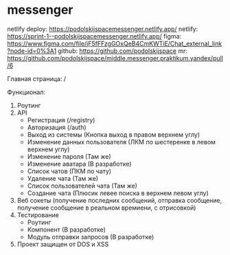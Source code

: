 # messenger

netlify deploy: https://podolskijspacemessenger.netlify.app/
netlify: https://sprint-1--podolskijspacemessenger.netlify.app/
figma: https://www.figma.com/file/jF5fFFzgGOxQeB4CmKWTiE/Chat_external_link?node-id=0%3A1
github: https://github.com/podolskijspace
mr: https://github.com/podolskijspace/middle.messenger.praktikum.yandex/pull/6

Главная страница: /

Функционал:
1. Роутинг
2. API
    - Регистрация (/registry)
    - Авторизация (/auth)
    - Выход из системы (Кнопка выход в правом верхнем углу)
    - Изменение данных пользователя (ЛКМ по шестеренке в левом верхнем углу)
    - Изменение пароля (Там же)
    - Изменение аватара (В разработке)
    - Список чатов (ПКМ по чату)
    - Удаление чата (Там же)
    - Список пользователей чата (Там же)
    - Создание чата (Плюсик левее поиска в верхнем левом углу)
3. Веб сокеты (получение последних сообщений, отправка сообщение, получение сообщение в реальном времиени, с отрисовкой)
4. Тестирование
    - Роутинг
    - Компонент (В разработке)
    - Модуль отправки запросов (В разработке)
5. Проект защищен от DOS и XSS